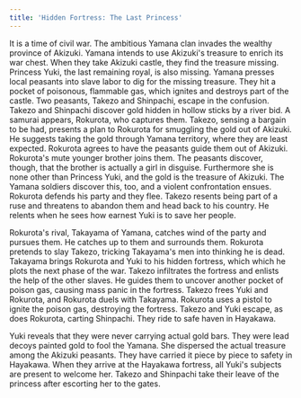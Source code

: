 ```yaml
---
title: 'Hidden Fortress: The Last Princess'
---
```


It is a time of civil war. The ambitious Yamana clan invades the wealthy
province of Akizuki. Yamana intends to use Akizuki's treasure to enrich its war
chest. When they take Akizuki castle, they find the treasure missing. Princess
Yuki, the last remaining royal, is also missing. Yamana presses local peasants
into slave labor to dig for the missing treasure. They hit a pocket of
poisonous, flammable gas, which ignites and destroys part of the castle. Two
peasants, Takezo and Shinpachi, escape in the confusion. Takezo and Shinpachi
discover gold hidden in hollow sticks by a river bid. A samurai appears,
Rokurota, who captures them. Takezo, sensing a bargain to be had, presents a
plan to Rokurota for smuggling the gold out of Akizuki. He suggests taking the
gold through Yamana territory, where they are least expected. Rokurota agrees to
have the peasants guide them out of Akizuki. Rokurota's mute younger brother
joins them. The peasants discover, though, that the brother is actually a girl
in disguise. Furthermore she is none other than Princess Yuki, and the gold is
the treasure of Akizuki. The Yamana soldiers discover this, too, and a violent
confrontation ensues. Rokurota defends his party and they flee. Takezo resents
being part of a ruse and threatens to abandon them and head back to his country.
He relents when he sees how earnest Yuki is to save her people.

Rokurota's rival, Takayama of Yamana, catches wind of the party and pursues
them. He catches up to them and surrounds them. Rokurota pretends to slay
Takezo, tricking Takayama's men into thinking he is dead. Takayama brings
Rokurota and Yuki to his hidden fortress, which which he plots the next phase of
the war. Takezo infiltrates the fortress and enlists the help of the other
slaves. He guides them to uncover another pocket of poison gas, causing mass
panic in the fortress. Takezo frees Yuki and Rokurota, and Rokurota duels with
Takayama. Rokurota uses a pistol to ignite the poison gas, destroying the
fortress. Takezo and Yuki escape, as does Rokurota, carting Shinpachi. They ride
to safe haven in Hayakawa.

Yuki reveals that they were never carrying actual gold bars. They were lead
decoys painted gold to fool the Yamana. She dispersed the actual treasure among
the Akizuki peasants. They have carried it piece by piece to safety in Hayakawa.
When they arrive at the Hayakawa fortress, all Yuki's subjects are present to
welcome her. Takezo and Shinpachi take their leave of the princess after
escorting her to the gates.
